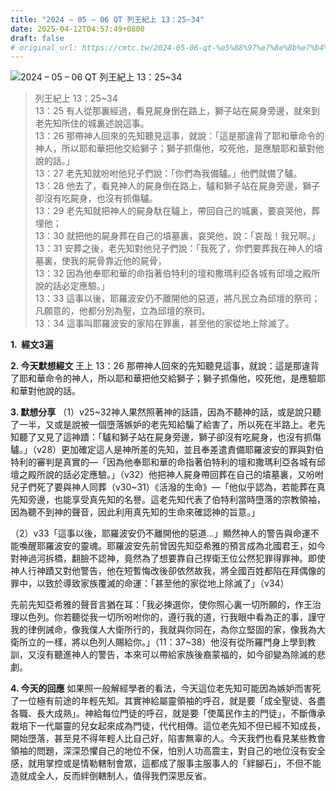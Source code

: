 ```yaml
---
title: "2024 – 05 – 06 QT 列王紀上 13：25~34"
date: 2025-04-12T04:57:49+0800
draft: false
# original_url: https://cmtc.tw/2024-05-06-qt-%e5%88%97%e7%8e%8b%e7%b4%80%e4%b8%8a-13%ef%bc%9a2534
---
```


![2024 – 05 – 06 QT 列王紀上 13：25\~34](/images/qt.jpg  "2024 – 05 – 06 QT 列王紀上 13：25\~34")

> 列王紀上 13：25\~34  
> 13：25 有人從那裏經過，看見屍身倒在路上，獅子站在屍身旁邊，就來到老先知所住的城裏述說這事。  
> 13：26 那帶神人回來的先知聽見這事，就說：「這是那違背了耶和華命令的神人，所以耶和華把他交給獅子；獅子抓傷他，咬死他，是應驗耶和華對他說的話。」  
> 13：27 老先知就吩咐他兒子們說：「你們為我備驢。」他們就備了驢。  
> 13：28 他去了，看見神人的屍身倒在路上，驢和獅子站在屍身旁邊，獅子卻沒有吃屍身，也沒有抓傷驢。  
> 13：29 老先知就把神人的屍身馱在驢上，帶回自己的城裏，要哀哭他，葬埋他；  
> 13：30 就把他的屍身葬在自己的墳墓裏，哀哭他，說：「哀哉！我兄啊。」  
> 13：31 安葬之後，老先知對他兒子們說：「我死了，你們要葬我在神人的墳墓裏，使我的屍骨靠近他的屍骨，  
> 13：32 因為他奉耶和華的命指著伯特利的壇和撒瑪利亞各城有邱壇之殿所說的話必定應驗。」  
> 13：33 這事以後，耶羅波安仍不離開他的惡道，將凡民立為邱壇的祭司；凡願意的，他都分別為聖，立為邱壇的祭司。  
> 13：34 這事叫耶羅波安的家陷在罪裏，甚至他的家從地上除滅了。

**1.  經文3遍**

**2. 今天默想經文**
王上 13：26 那帶神人回來的先知聽見這事，就說：這是那違背了耶和華命令的神人，所以耶和華把他交給獅子；獅子抓傷他，咬死他，是應驗耶和華對他說的話。

**3. 默想分享**
（1）v25\~32神人果然照著神的話語，因為不聽神的話，或是說只聽了一半，又或是說被一個墮落嫉妒的老先知給騙了給害了，所以死在半路上。老先知聽了又見了這神蹟：「驢和獅子站在屍身旁邊，獅子卻沒有吃屍身，也沒有抓傷驢。」（v28）更加確定這人是神所差的先知，並且奉差遣責備耶羅波安的罪與對伯特利的審判是真實的—「因為他奉耶和華的命指著伯特利的壇和撒瑪利亞各城有邱壇之殿所說的話必定應驗。」（v32）他把神人屍身帶回葬在自己的墳墓裏，又吩咐兒子們死了要與神人同葬（v30\~31）《活潑的生命》—「他似乎認為，若能葬在真先知旁邊，也能享受真先知的名譽。這老先知代表了伯特利當時墮落的宗教領袖，因為聽不到神的聲音，因此利用真先知的生命來確認神的旨意。」

（2）v33「這事以後，耶羅波安仍不離開他的惡道…」顯然神人的警告與命運不能喚醒耶羅波安的靈魂。耶羅波安先前曾因先知亞希雅的預言成為北國君王，如今對神過河拆橋，翻臉不認神，竟然為了想要靠自己捍衛王位公然犯罪得罪神。即使神人行神蹟又對他警告，他在短暫悔改後卻依然故我，將全國百姓都陷在拜偶像的罪中，以致於導致家族覆滅的命運：「甚至他的家從地上除滅了」（v34）

先前先知亞希雅的聲音言猶在耳：「我必揀選你，使你照心裏一切所願的，作王治理以色列。你若聽從我一切所吩咐你的，遵行我的道，行我眼中看為正的事，謹守我的律例誡命，像我僕人大衛所行的，我就與你同在，為你立堅固的家，像我為大衛所立的一樣，將以色列人賜給你。」（11：37\~38）他沒有從所羅門身上學到教訓，又沒有聽進神人的警告，本來可以帶給家族後裔蒙福的，如今卻變為除滅的悲劇。

**4. 今天的回應**
如果照一般解經學者的看法，今天這位老先知可能因為嫉妒而害死了一位極有前途的年輕先知。其實神給屬靈領袖的呼召，就是要「成全聖徒、各盡各職、長大成熟」。神給每位門徒的呼召，就是要「使萬民作主的門徒」，不斷傳承栽培下一代屬靈的兒女起來成為門徒，代代相傳。這位老先知不但已經不知成長，開始墮落，甚至見不得年輕人比自己好，陷害無辜的人。今天我們也看見某些教會領袖的問題，深深恐懼自己的地位不保，怕別人功高震主，對自己的地位沒有安全感，就用掌控或是情勒轄制會眾，這都成了服事主服事人的「絆腳石」，不但不能造就成全人，反而絆倒轄制人，值得我們深思反省。
